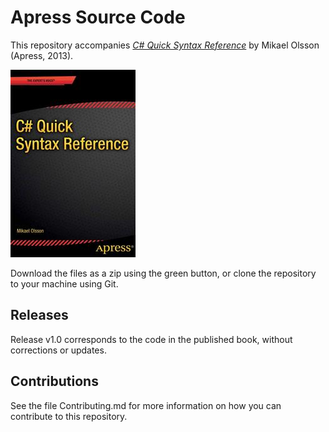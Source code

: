 # Apress Source Code

This repository accompanies [*C# Quick Syntax Reference*](http://www.apress.com/9781430262800) by Mikael  Olsson (Apress, 2013).

![Cover image](9781430262800.jpg)

Download the files as a zip using the green button, or clone the repository to your machine using Git.

## Releases

Release v1.0 corresponds to the code in the published book, without corrections or updates.

## Contributions

See the file Contributing.md for more information on how you can contribute to this repository.
